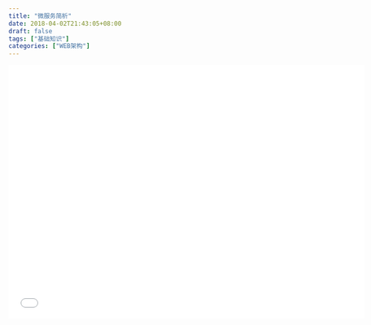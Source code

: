 ```yaml
---
title: "微服务简析"
date: 2018-04-02T21:43:05+08:00
draft: false
tags: ["基础知识"]
categories: ["WEB架构"]
---
```

<iframe src="//slides.com/teddy-hoo/deck-3/embed?style=light#/28" width="700" height="500" scrolling="no" frameborder="0" webkitallowfullscreen mozallowfullscreen allowfullscreen></iframe>